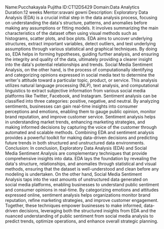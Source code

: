 Name:Pucchakayala Pujitha
ID:CT12DS429
Domain:Data Analytics
Duration:12 weeks
Mentor:sravani gowni 
Description: 
Exploratory Data Analysis (EDA) is a crucial initial step in the data analysis process, focusing on understanding the data's structure, patterns, and anomalies before making any assumptions or fitting models. It involves summarizing the main characteristics of the dataset often using visual methods such as histograms, scatter plots, and box plots. EDA aims to uncover underlying structures, extract important variables, detect outliers, and test underlying assumptions through various statistical and graphical techniques. By doing so, EDA helps in forming hypotheses, guiding further analysis, and ensuring the integrity and quality of the data, ultimately providing a clearer insight into the data's potential relationships and trends.
Social Media Sentiment Analysis, on the other hand, is the process of computationally identifying and categorizing opinions expressed in social media text to determine the writer's attitude toward a particular topic, product, or service. This analysis utilizes natural language processing (NLP), text analysis, and computational linguistics to extract subjective information from various social media platforms like Twitter, Facebook, and Instagram. Sentiment analysis can be classified into three categories: positive, negative, and neutral. By analyzing sentiments, businesses can gain real-time insights into consumer perceptions and emotions, enabling them to gauge public opinion, monitor brand reputation, and improve customer service. Sentiment analysis helps in understanding market trends, enhancing marketing strategies, and making informed decisions by capturing the voice of the customer through automated and scalable methods. Combining EDA and sentiment analysis provides a powerful toolkit for making data-driven decisions and predicting future trends in both structured and unstructured data environments.
Conclusion: 
In conclusion, Exploratory Data Analysis (EDA) and Social Media Sentiment Analysis are complementary techniques that provide comprehensive insights into data. EDA lays the foundation by revealing the data's structure, relationships, and anomalies through statistical and visual methods, ensuring that the dataset is well-understood and clean before any modeling is undertaken. On the other hand, Social Media Sentiment Analysis taps into the vast amounts of unstructured data generated on social media platforms, enabling businesses to understand public sentiment and consumer opinions in real-time. By categorizing emotions and attitudes expressed online, sentiment analysis helps organizations monitor brand reputation, refine marketing strategies, and improve customer engagement. Together, these techniques empower businesses to make informed, data-driven decisions, leveraging both the structured insights from EDA and the nuanced understanding of public sentiment from social media analysis to predict trends, optimize operations, and enhance overall strategic planning.
